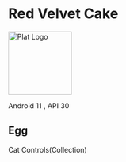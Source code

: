 # Red Velvet Cake

<img alt="Plat Logo" height="128" src="https://upload.wikimedia.org/wikipedia/commons/5/5f/Android_11_logo.svg"/>

Android 11 , API 30

## Egg

Cat Controls(Collection)
